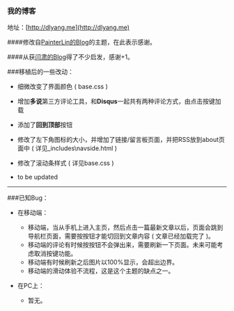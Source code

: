 ### 我的博客

地址：[http://dlyang.me](http://dlyang.me)

####修改自[PainterLin的Blog](http://painterlin.com)的主题，在此表示感谢。

####从获[闫肃的Blog](http://yansu.org)得了不少启发，感谢+1。

###移植后的一些改动：

* 细微改变了界面颜色 ( base.css )
* 增加**多说**第三方评论工具，和**Disqus**一起共有两种评论方式，由点击按键加载
* 添加了**回到顶部**按钮
* 修改了左下角图标的大小，并增加了链接/留言板页面，并把RSS放到about页面中 ( 详见_includes\navside.html )
* 修改了滚动条样式 ( 详见base.css )


* to be updated

----

###已知Bug：

* 在移动端：
	* 移动端，当从手机上进入主页，然后点击一篇最新文章以后，页面会跳到导航栏页面，需要按按钮才能切回到文章内容 ( 文章已经加载完了 )。
	* 移动端的评论有时候按按钮不会弹出来，需要刷新一下页面。未来可能考虑取消按键功能。
	* 移动端有时候刷新之后图片以100%显示，会超出边界。
	* 移动端的滑动体验不流程，这是这个主题的缺点之一。

* 在PC上：
	* 暂无。